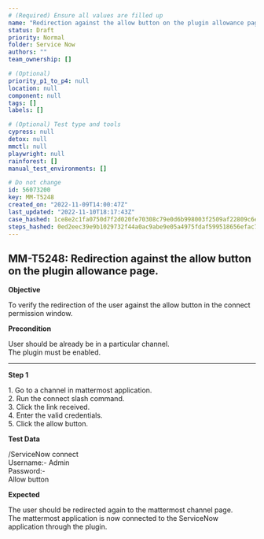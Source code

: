 ```yaml
---
# (Required) Ensure all values are filled up
name: "Redirection against the allow button on the plugin allowance page."
status: Draft
priority: Normal
folder: Service Now
authors: ""
team_ownership: []

# (Optional)
priority_p1_to_p4: null
location: null
component: null
tags: []
labels: []

# (Optional) Test type and tools
cypress: null
detox: null
mmctl: null
playwright: null
rainforest: []
manual_test_environments: []

# Do not change
id: 56073200
key: MM-T5248
created_on: "2022-11-09T14:00:47Z"
last_updated: "2022-11-10T18:17:43Z"
case_hashed: 1ce8e2c1fa0750d7f2d020fe70308c79e0d6b998003f2509af22809c6e400cffe440f04a375d64cda1fb71a838ccdd3c
steps_hashed: 0ed2eec39e9b1029732f44a0ac9abe9e05a4975fdaf599518656efac7d21f8bda8069f5efe7b001a6eb0a361867bb859
---
```


<!-- (Auto-generated) Based on frontmatter's "key" and "name" -->

## MM-T5248: Redirection against the allow button on the plugin allowance page.

**Objective**

To verify the redirection of the user against the allow button in the connect permission window.

**Precondition**

User should be already be in a particular channel.\
The plugin must be enabled.

---

**Step 1**

1\. Go to a channel in mattermost application.\
2\. Run the connect slash command.\
3\. Click the link received.\
4\. Enter the valid credentials.\
5\. Click the allow button.

**Test Data**

/ServiceNow connect\
Username:- Admin\
Password:-\
Allow button

**Expected**

The user should be redirected again to the mattermost channel page.\
The mattermost application is now connected to the ServiceNow application through the plugin.

